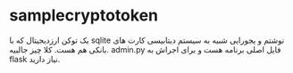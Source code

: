 # samplecryptotoken
یک توکن ارزدیجیتال که با sqlite نوشتم و یجورایی شبیه به سیستم دیتابیسی کارت های بانکی هم هست.
کلا چیز جالبیه.
admin.py 
فایل اصلی برنامه هست و برای اجراش به flask نیاز دارید.
